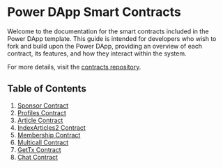 # Power DApp Smart Contracts

Welcome to the documentation for the smart contracts included in the Power DApp template. This guide is intended for developers who wish to fork and build upon the Power DApp, providing an overview of each contract, its features, and how they interact within the system.

For more details, visit the [contracts repository](https://github.com/thepower/PowerDapp/tree/master/contracts).

## Table of Contents

1. [Sponsor Contract](./02-sponsor.md)
2. [Profiles Contract](./03-profiles.md)
3. [Article Contract](./04-article.md)
4. [IndexArticles2 Contract](./05-indexarticles2.md)
5. [Membership Contract](./06-membership.md)
6. [Multicall Contract](./07-multicall.md)
7. [GetTx Contract](./08-gettx.md)
8. [Chat Contract](./09-chat.md)
